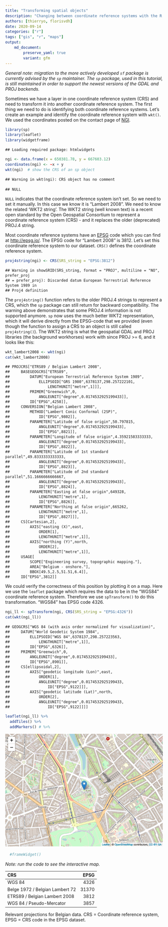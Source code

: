 ```yaml
---
title: "Transforming spatial objects"
description: "Changing between coordinate reference systems with the R package sp"
authors: [thierryo, florisvdh]
date: 2020-09-14
categories: ["r"]
tags: ["gis", "r", "maps"]
output: 
    md_document:
        preserve_yaml: true
        variant: gfm
---
```


*General note: migration to the more actively developed `sf` package is
currently advised by the `sp` maintainer.* *The `sp` package, used in
this tutorial, is still maintained in order to support the newest
versions of the GDAL and PROJ backends.*

Sometimes we have a layer in one coordinate reference system (CRS) and
need to transform it into another coordinate reference system. The first
thing we need to do is identifying both coordinate reference systems.
Let’s create an example and identify the coordinate reference system
with `wkt()`. We used the coordinates posted on the contact page of
[NGI](http://www.ngi.be/NL/NL5.shtm).

``` r
library(sp)
library(leaflet)
library(widgetframe)
```

    ## Loading required package: htmlwidgets

``` r
ngi <- data.frame(x = 650381.78, y = 667603.12)
coordinates(ngi) <- ~x + y
wkt(ngi)  # show the CRS of an sp object
```

    ## Warning in wkt(ngi): CRS object has no comment

    ## NULL

`NULL` indicates that the coordinate reference system isn’t set. So we
need to set it manually. In this case we know it is “Lambert 2008”. We
need to know the related ‘WKT2 string’. The WKT2 string (well known
text) is a recent open standard by the Open Geospatial Consortium to
represent a coordinate reference system (CRS) - and it replaces the
older (deprecated) PROJ.4 string.

Most coordinate reference systems have an
[EPSG](https://en.wikipedia.org/wiki/International_Association_of_Oil_%26_Gas_Producers#European_Petroleum_Survey_Group)
code which you can find at <http://epsg.io/>. The EPSG code for “Lambert
2008” is 3812. Let’s set this coordinate reference system to our
dataset. `CRS()` defines the coordinate reference system.

``` r
proj4string(ngi) <- CRS(SRS_string = "EPSG:3812")
```

    ## Warning in showSRID(SRS_string, format = "PROJ", multiline = "NO", prefer_proj
    ## = prefer_proj): Discarded datum European Terrestrial Reference System 1989 in
    ## Proj4 definition

The `proj4string()` function refers to the older PROJ.4 strings to
represent a CRS, which the `sp` package can still return for backward
compatibility. The warning above demonstrates that some PROJ.4
information is not supported anymore. `sp` now uses the much better WKT2
representation, which it will derive directly from the EPSG-code that we
provided (even though the function to assign a CRS to an object is still
called `proj4string()`). The WKT2 string is what the geospatial GDAL and
PROJ libraries (the background workhorses) work with since PROJ &gt;= 6,
and it looks like this:

``` r
wkt_lambert2008 <- wkt(ngi)
cat(wkt_lambert2008)
```

    ## PROJCRS["ETRS89 / Belgian Lambert 2008",
    ##     BASEGEOGCRS["ETRS89",
    ##         DATUM["European Terrestrial Reference System 1989",
    ##             ELLIPSOID["GRS 1980",6378137,298.257222101,
    ##                 LENGTHUNIT["metre",1]]],
    ##         PRIMEM["Greenwich",0,
    ##             ANGLEUNIT["degree",0.0174532925199433]],
    ##         ID["EPSG",4258]],
    ##     CONVERSION["Belgian Lambert 2008",
    ##         METHOD["Lambert Conic Conformal (2SP)",
    ##             ID["EPSG",9802]],
    ##         PARAMETER["Latitude of false origin",50.797815,
    ##             ANGLEUNIT["degree",0.0174532925199433],
    ##             ID["EPSG",8821]],
    ##         PARAMETER["Longitude of false origin",4.35921583333333,
    ##             ANGLEUNIT["degree",0.0174532925199433],
    ##             ID["EPSG",8822]],
    ##         PARAMETER["Latitude of 1st standard parallel",49.8333333333333,
    ##             ANGLEUNIT["degree",0.0174532925199433],
    ##             ID["EPSG",8823]],
    ##         PARAMETER["Latitude of 2nd standard parallel",51.1666666666667,
    ##             ANGLEUNIT["degree",0.0174532925199433],
    ##             ID["EPSG",8824]],
    ##         PARAMETER["Easting at false origin",649328,
    ##             LENGTHUNIT["metre",1],
    ##             ID["EPSG",8826]],
    ##         PARAMETER["Northing at false origin",665262,
    ##             LENGTHUNIT["metre",1],
    ##             ID["EPSG",8827]]],
    ##     CS[Cartesian,2],
    ##         AXIS["easting (X)",east,
    ##             ORDER[1],
    ##             LENGTHUNIT["metre",1]],
    ##         AXIS["northing (Y)",north,
    ##             ORDER[2],
    ##             LENGTHUNIT["metre",1]],
    ##     USAGE[
    ##         SCOPE["Engineering survey, topographic mapping."],
    ##         AREA["Belgium - onshore."],
    ##         BBOX[49.5,2.5,51.51,6.4]],
    ##     ID["EPSG",3812]]

We could verify the correctness of this position by plotting it on a
map. Here we use the `leaflet` package which requires the data to be in
the “WGS84” coordinate reference system. Therefore we use
`spTransform()` to do this transformation. “WGS84” has EPSG code 4326.

``` r
ngi_ll <- spTransform(ngi, CRS(SRS_string = "EPSG:4326"))
cat(wkt(ngi_ll))
```

    ## GEOGCRS["WGS 84 (with axis order normalized for visualization)",
    ##     DATUM["World Geodetic System 1984",
    ##         ELLIPSOID["WGS 84",6378137,298.257223563,
    ##             LENGTHUNIT["metre",1]],
    ##         ID["EPSG",6326]],
    ##     PRIMEM["Greenwich",0,
    ##         ANGLEUNIT["degree",0.0174532925199433],
    ##         ID["EPSG",8901]],
    ##     CS[ellipsoidal,2],
    ##         AXIS["geodetic longitude (Lon)",east,
    ##             ORDER[1],
    ##             ANGLEUNIT["degree",0.0174532925199433,
    ##                 ID["EPSG",9122]]],
    ##         AXIS["geodetic latitude (Lat)",north,
    ##             ORDER[2],
    ##             ANGLEUNIT["degree",0.0174532925199433,
    ##                 ID["EPSG",9122]]]]

``` r
leaflet(ngi_ll) %>%
  addTiles() %>%
  addMarkers() # %>%
```

![](index_files/figure-gfm/unnamed-chunk-6-1.png)<!-- -->

``` r
  #frameWidget()
```

*Note: run the code to see the interactive map.*

| CRS                             |  EPSG |
|:--------------------------------|------:|
| WGS 84                          |  4326 |
| Belge 1972 / Belgian Lambert 72 | 31370 |
| ETRS89 / Belgian Lambert 2008   |  3812 |
| WGS 84 / Pseudo-Mercator        |  3857 |

Relevant projections for Belgian data. CRS = Coordinate reference
system, EPSG = CRS code in the EPSG dataset.
